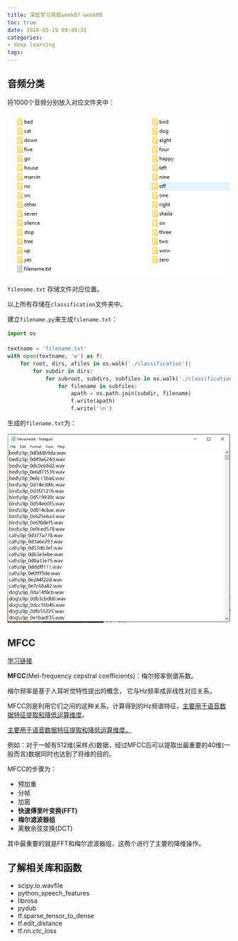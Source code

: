 ```yaml
---
title: 深度学习周报week07-week08
toc: true
date: 2018-05-19 09:49:31
categories:
- deep learning
tags:
---
```


## 音频分类

将1000个音频分别放入对应文件夹中：

![](/images/classification.PNG)

`filename.txt` 存储文件对应位置。

<!-- more -->

以上所有存储在`classification`文件夹中。

建立`filename.py`来生成`filename.txt`：

```python
import os

textname = 'filename.txt'
with open(textname, 'w') as f:
    for root, dirs, afiles in os.walk('./classification'):
        for subdir in dirs:
            for subroot, subdirs, subfiles in os.walk('./classification/'+subdir):
                for filename in subfiles:
                    apath = os.path.join(subdir, filename)
                    f.write(apath)
                    f.write('\n')
```

生成的`filename.txt`为：

![](/images/filename_txt.PNG)

## MFCC

[学习链接](https://blog.csdn.net/fengzhonghen/article/details/51722555)

**MFCC**(Mel-frequency cepstral coefficients)：梅尔频率倒谱系数。

梅尔频率是基于人耳听觉特性提出的概念， 它与Hz频率成非线性对应关系。

MFCC则是利用它们之间的这种关系，计算得到的Hz频谱特征，<u>主要用于语音数据特征提取和降低运算维度</u>。

<u>主要用于语音数据特征提取和降低运算维度。</u>

例如：对于一帧有512维(采样点)数据，经过MFCC后可以提取出最重要的40维(一般而言)数据同时也达到了将维的目的。

MFCC的步骤为：

- 预加重
- 分帧
- 加窗
- **快速傅里叶变换(FFT)**
- **梅尔滤波器组**
- 离散余弦变换(DCT)

其中最重要的就是FFT和梅尔滤波器组，这两个进行了主要的降维操作。

## 了解相关库和函数

- scipy.io.wavfile
- python_speech_features
- librosa
- pydub
- tf.sparse_tensor_to_dense
- tf.edit_distance
- tf.nn.ctc_loss